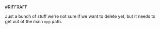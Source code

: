 #RIFFRAFF

Just a bunch of stuff we're not sure if we want to delete yet, but it needs to get out of the main `opp` path.